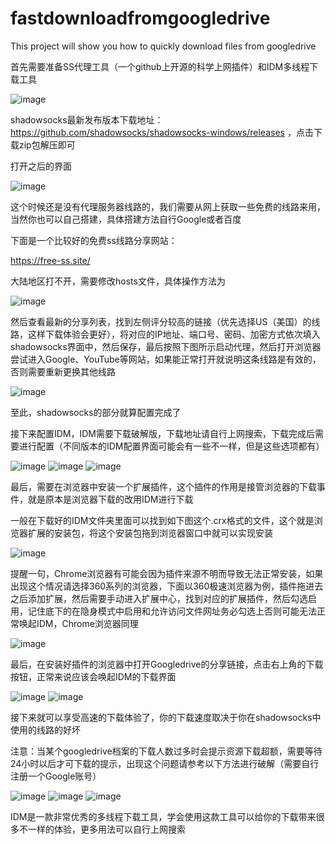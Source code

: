 # fastdownloadfromgoogledrive
This project will show you how to quickly download files from googledrive

首先需要准备SS代理工具（一个github上开源的科学上网插件）和IDM多线程下载工具

![image](https://github.com/jijgmth/dlfromgoogledrive/blob/master/image/image1.png)

shadowsocks最新发布版本下载地址：https://github.com/shadowsocks/shadowsocks-windows/releases ，点击下载zip包解压即可

打开之后的界面

![image](https://github.com/jijgmth/dlfromgoogledrive/blob/master/image/image2.png)

这个时候还是没有代理服务器线路的，我们需要从网上获取一些免费的线路来用，当然你也可以自己搭建，具体搭建方法自行Google或者百度

下面是一个比较好的免费ss线路分享网站：

https://free-ss.site/

大陆地区打不开，需要修改hosts文件，具体操作方法为

![image](https://free-ss.site/v/direct_access.png)

然后查看最新的分享列表，找到左侧评分较高的链接（优先选择US（美国）的线路，这样下载体验会更好），将对应的IP地址、端口号、密码、加密方式依次填入shadowsocks界面中，然后保存，最后按照下图所示启动代理，然后打开浏览器尝试进入Google、YouTube等网站，如果能正常打开就说明这条线路是有效的，否则需要重新更换其他线路

![image](https://github.com/jijgmth/dlfromgoogledrive/blob/master/image/image4.png)

至此，shadowsocks的部分就算配置完成了

接下来配置IDM，IDM需要下载破解版，下载地址请自行上网搜索，下载完成后需要进行配置（不同版本的IDM配置界面可能会有一些不一样，但是这些选项都有）

![image](https://github.com/jijgmth/dlfromgoogledrive/blob/master/image/image5.png)
![image](https://github.com/jijgmth/dlfromgoogledrive/blob/master/image/image6.png)
![image](https://github.com/jijgmth/dlfromgoogledrive/blob/master/image/image7.png)

最后，需要在浏览器中安装一个扩展插件，这个插件的作用是接管浏览器的下载事件，就是原本是浏览器下载的改用IDM进行下载

一般在下载好的IDM文件夹里面可以找到如下图这个.crx格式的文件，这个就是浏览器扩展的安装包，将这个安装包拖到浏览器窗口中就可以实现安装

![image](https://github.com/jijgmth/dlfromgoogledrive/blob/master/image/image8.png)

提醒一句，Chrome浏览器有可能会因为插件来源不明而导致无法正常安装，如果出现这个情况请选择360系列的浏览器，下面以360极速浏览器为例，插件拖进去之后添加扩展，然后需要手动进入扩展中心，找到对应的扩展插件，然后勾选启用，记住底下的在隐身模式中启用和允许访问文件网址务必勾选上否则可能无法正常唤起IDM，Chrome浏览器同理

![image](https://github.com/jijgmth/dlfromgoogledrive/blob/master/image/image9.png)

最后，在安装好插件的浏览器中打开Googledrive的分享链接，点击右上角的下载按钮，正常来说应该会唤起IDM的下载界面

![image](https://github.com/jijgmth/dlfromgoogledrive/blob/master/image/image10.png)
![image](https://github.com/jijgmth/dlfromgoogledrive/blob/master/image/image11.png)

接下来就可以享受高速的下载体验了，你的下载速度取决于你在shadowsocks中使用的线路的好坏

注意：当某个googledrive档案的下载人数过多时会提示资源下载超额，需要等待24小时以后才可下载的提示，出现这个问题请参考以下方法进行破解（需要自行注册一个Google账号）

![image](https://github.com/jijgmth/dlfromgoogledrive/blob/master/image/image12.png)
![image](https://github.com/jijgmth/dlfromgoogledrive/blob/master/image/image13.png)
![image](https://github.com/jijgmth/dlfromgoogledrive/blob/master/image/image14.png)

IDM是一款非常优秀的多线程下载工具，学会使用这款工具可以给你的下载带来很多不一样的体验，更多用法可以自行上网搜索
